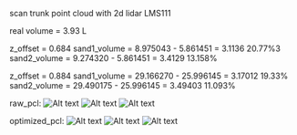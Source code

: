 scan trunk point cloud with 2d lidar LMS111

real volume = 3.93 L

z_offset = 0.684
sand1_volume = 8.975043 - 5.861451 = 3.1136	20.77%3
sand2_volume = 9.274320 - 5.861451 = 3.4129	13.158%


z_offset = 0.884
sand1_volume = 29.166270 - 25.996145 = 3.17012  19.33%
sand2_volume = 29.490175 - 25.996145 = 3.49403	11.093%

raw_pcl:
![Alt text](data/raw_pcl/truckemptya.png)
![Alt text](data/raw_pcl/trukemptyb.png)
![Alt text](data/raw_pcl/trucksand2a.png)

optimized_pcl:
![Alt text](data/optimized_pcl/empty_optimized_a.png)
![Alt text](data/optimized_pcl/empty_sand1_b.png)
![Alt text](data/optimized_pcl/sand2_od_b.png)



